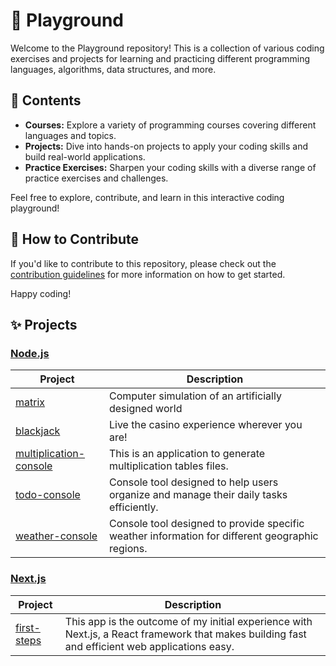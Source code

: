 # 👑 Playground

Welcome to the Playground repository! This is a collection of various coding exercises and projects for learning and practicing different programming languages, algorithms, data structures, and more.

## 📖 Contents

- **Courses:** Explore a variety of programming courses covering different languages and topics.
- **Projects:** Dive into hands-on projects to apply your coding skills and build real-world applications.
- **Practice Exercises:** Sharpen your coding skills with a diverse range of practice exercises and challenges.
  
Feel free to explore, contribute, and learn in this interactive coding playground!

## 🚀 How to Contribute

If you'd like to contribute to this repository, please check out the [contribution guidelines](CONTRIBUTING.md) for more information on how to get started.

Happy coding!

## ✨ Projects

### [Node.js](https://nodejs.org/en)

| Project | Description |
|--|--|
|[matrix](https://github.com/mmarcode/playground/tree/master/matrix)| Computer simulation of an artificially designed world |
|[blackjack](https://github.com/mmarcode/playground/tree/master/blackjack)| Live the casino experience wherever you are! |
|[multiplication-console](https://github.com/mmarcode/playground/tree/master/multiplication-console)| This is an application to generate multiplication tables files. |
|[todo-console](https://github.com/mmarcode/playground/tree/master/todo-console)| Console tool designed to help users organize and manage their daily tasks efficiently. |
|[weather-console](https://github.com/mmarcode/playground/tree/master/weather-console)| Console tool designed to provide specific weather information for different geographic regions. |


### [Next.js](https://nextjs.org/)

| Project | Description |
|--|--|
|[first-steps](https://github.com/mmarcode/playground/tree/master/first-steps)| This app is the outcome of my initial experience with Next.js, a React framework that makes building fast and efficient web applications easy.  |